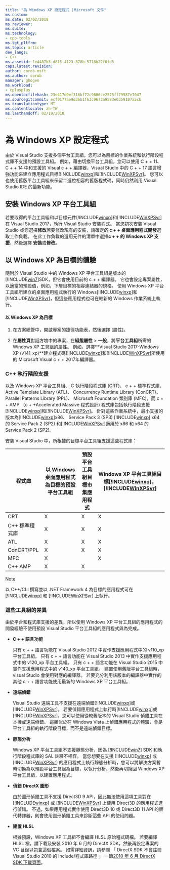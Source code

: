 ```yaml
---
title: "為 Windows XP 設定程式 |Microsoft 文件"
ms.custom: 
ms.date: 02/02/2018
ms.reviewer: 
ms.suite: 
ms.technology:
- cpp-tools
ms.tgt_pltfrm: 
ms.topic: article
dev_langs:
- C++
ms.assetid: 1e4487b3-d815-4123-878b-5718b22f0fd5
caps.latest.revision: 
author: corob-msft
ms.author: corob
manager: ghogen
ms.workload:
- cplusplus
ms.openlocfilehash: 23e417d9ef316bf72c9606ce2525ff79587e7047
ms.sourcegitcommit: ecf0177ae9d36b1f63c9673a9583e0359107a5cb
ms.translationtype: MT
ms.contentlocale: zh-TW
ms.lasthandoff: 02/19/2018
---
```

# <a name="configuring-programs-for-windows-xp"></a>為 Windows XP 設定程式

由於 Visual Studio 支援多個平台工具組，您可以為目標的作業系統和執行階段程式庫不支援的預設工具組。 例如，藉由切換平台工具組，您可以使用 C + + 11、 C + + 14 中和支援的 Visual c + + 編譯器，Visual Studio 中的 C + + 17 語言增強功能來建立應用程式目標[!INCLUDE[winxp](../build/includes/winxp_md.md)]和[!INCLUDE[WinXPSvr](../build/includes/winxpsvr_md.md)]。 您可以也使用舊版平台工具組來保留二進位相容的舊版程式碼，同時仍然利用 Visual Studio IDE 的最新功能。

## <a name="install-the-windows-xp-platform-toolset"></a>安裝 Windows XP 平台工具組
若要取得的平台工具組和以目標元件[!INCLUDE[winxp](../build/includes/winxp_md.md)]和[!INCLUDE[WinXPSvr](../build/includes/winxpsvr_md.md)]在 Visual Studio 2017，執行 Visual Studio 安裝程式。 當您初次安裝 Visual Studio 或您選擇**修改**若要修改現有的安裝，請確定**的 c + + 桌面應用程式開發**選取工作負載。 在此工作負載的選用元件的清單中選擇**c + + 的 Windows XP 支援**，然後選擇 **安裝**或**修改**。

## <a name="windows-xp-targeting-experience"></a>以 Windows XP 為目標的體驗

隨附於 Visual Studio 中的 Windows XP 平台工具組是版本的[!INCLUDE[win7](../build/includes/win7_md.md)]SDK，但它會使用目前的 c + + 編譯器。 它也會設定專案屬性，以適當的預設值，例如，下層目標的相容連結器的規格。 使用 Windows XP 平台工具組所建立的桌面應用程式執行的 Windows[!INCLUDE[winxp](../build/includes/winxp_md.md)]和[!INCLUDE[WinXPSvr](../build/includes/winxpsvr_md.md)]，但這些應用程式也可在較新的 Windows 作業系統上執行。

#### <a name="to-target-windows-xp"></a>以 Windows XP 為目標

1. 在方案總管中，開啟專案的捷徑功能表，然後選擇 [屬性]。

1. 在**屬性頁**對話方塊中的專案，在**組態屬性** > **一般**，將**平台工具組**所需的 Windows XP 工具組的屬性。 例如，選擇**Visual Studio 2017-Windows XP (v141_xp)**建立程式碼[!INCLUDE[winxp](../build/includes/winxp_md.md)]和[!INCLUDE[WinXPSvr](../build/includes/winxpsvr_md.md)]所使用的 Microsoft Visual c + + 2017年編譯器。

### <a name="c-runtime-support"></a>C++ 執行階段支援

以及 Windows XP 平台工具組、 C 執行階段程式庫 (CRT)、 c + + 標準程式庫、 Active Template Library (ATL)、 Concurrency Runtime Library (ConCRT)、 Parallel Patterns Library (PPL)、 Microsoft Foundation 類別庫 (MFC)，而 c + + AMP （c + +Accelerated Massive 程式設計) 程式庫包括執行階段支援[!INCLUDE[winxp](../build/includes/winxp_md.md)]和[!INCLUDE[WinXPSvr](../build/includes/winxpsvr_md.md)]。 針對這些作業系統中，最小支援的版本為[!INCLUDE[winxp](../build/includes/winxp_md.md)]x86、 Service Pack 3 (SP3) [!INCLUDE[winxp](../build/includes/winxp_md.md)] x64 的 Service Pack 2 (SP2) 和[!INCLUDE[WinXPSvr](../build/includes/winxpsvr_md.md)]適用於 x86 和 x64 的 Service Pack 2 (SP2)。

安裝 Visual Studio 中，所根據的目標平台工具組支援這些程式庫：

|程式庫|以 Windows 桌面應用程式為目標的預設平台工具組|預設平台工具組目標市集應用程式|Windows XP 平台工具組目標[!INCLUDE[winxp](../build/includes/winxp_md.md)]， [!INCLUDE[WinXPSvr](../build/includes/winxpsvr_md.md)]|
|---|---|---|---|
|CRT|X|X|X|
|C++ 標準程式庫|X|X|X|
|ATL|X|X|X|
|ConCRT/PPL|X|X|X|
|MFC|X||X|
|C++ AMP|X|X||

> [!NOTE]
> 以 C++/CLI 撰寫並以 .NET Framework 4 為目標的應用程式可在 [!INCLUDE[winxp](../build/includes/winxp_md.md)] 和 [!INCLUDE[WinXPSvr](../build/includes/winxpsvr_md.md)] 上執行。

### <a name="differences-between-the-toolsets"></a>這些工具組的差異

由於平台和程式庫支援的差異，所以使用 Windows XP 平台工具組的應用程式的開發經驗不使用預設 Visual Studio 平台工具組的應用程式與為完成。

- **C + + 語言功能**

   只有 c + + 語言功能在 Visual Studio 2012 中實作支援應用程式中的 v110\_xp 平台工具組。 只有 c + + 語言功能在 Visual Studio 2013 中實作支援應用程式中的 v120\_xp 平台工具組。 只有 c + + 語言功能在 Visual Studio 2015 中實作支援應用程式中的 v140\_xp 平台工具組。 建置使用舊版平台工具組時，visual Studio 會使用對應的編譯器。 若要充分利用該版本的編譯器中實作的其他 c + + 語言功能使用最新的 Windows XP 平台工具組。

- **遠端偵錯**

   Visual Studio 遠端工具不支援在遠端偵錯[!INCLUDE[winxp](../build/includes/winxp_md.md)]或[!INCLUDE[WinXPSvr](../build/includes/winxpsvr_md.md)]。 若要偵錯應用程式上執行時[!INCLUDE[winxp](../build/includes/winxp_md.md)]或[!INCLUDE[WinXPSvr](../build/includes/winxpsvr_md.md)]，您可以使用從較舊版本的 Visual Studio 偵錯工具在本機或遠端偵錯。 這類似於在 Windows Vista 上偵錯應用程式的體驗，會是平台工具組的執行階段目標，而不是遠端偵錯目標。

- **靜態分析**

   Windows XP 平台工具組不支援靜態分析，因為 [!INCLUDE[win7](../build/includes/win7_md.md)] SDK 和執行階段程式庫的 SAL 註釋不相容。 當您想要在支援 [!INCLUDE[winxp](../build/includes/winxp_md.md)] 或 [!INCLUDE[WinXPSvr](../build/includes/winxpsvr_md.md)] 的應用程式上執行靜態分析時，您可以將解決方案暫時切換為以預設平台工具組為目標，以執行分析，然後再切換回 Windows XP 平台工具組，以建置應用程式。

- **偵錯 DirectX 圖形**

     由於圖形偵錯工具不支援 Direct3D 9 API，因此無法使用這項工具對在 [!INCLUDE[winxp](../build/includes/winxp_md.md)] 或 [!INCLUDE[WinXPSvr](../build/includes/winxpsvr_md.md)] 上使用 Direct3D 的應用程式進行偵錯。 不過，如果應用程式實作使用 Direct3D 10 或 Direct3D 11 API 的替代轉譯器，則會使用圖形偵錯工具來診斷這些 API 的使用問題。

- **建置 HLSL**

   根據預設，Windows XP 工具組不會編譯 HLSL 原始程式碼檔。 若要編譯 HLSL 檔，請下載及安裝 2010 年 6 月的 DirectX SDK，然後再設定專案的 VC 目錄以包含這個檔案。 如需詳細資訊，請參閱 「 DirectX SDK 不會註冊 Visual Studio 2010 的 Include/程式庫路徑 」 一節[2010 年 6 月 DirectX SDK 下載頁面](http://www.microsoft.com/download/details.aspx?displaylang=en&id=6812)。
